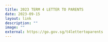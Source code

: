 ```yaml
---
title: 2023 TERM 4 LETTER TO PARENTS
date: 2023-09-15
layout: link
description: ""
image: ""
external: https://go.gov.sg/t4lettertoparents
---
```

